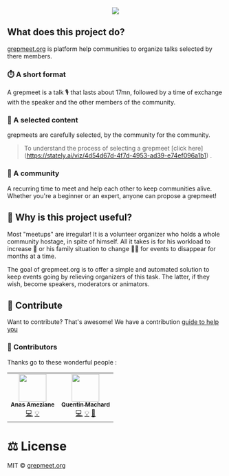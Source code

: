 <p align="center">
<br/>
    <a href="https://grepmeet-talks-manager.netlify.app/" target="_blank">
        <img src="https://grepmeet-talks-manager.netlify.app/grepmeet.png" />
    </a>
</p>

## What does this project do?

[grepmeet.org](https://grepmeet.org) is platform help communities to organize talks selected by there members.

### ⏱️ A short format

A grepmeet is a talk 🎙️ that lasts about 17mn, followed by a time of exchange with the speaker and the other members of the community.

### 🤚 A selected content

grepmeets are carefully selected, by the community for the community.

> To understand the process of selecting a grepmeet [click here] (https://stately.ai/viz/4d54d67d-4f7d-4953-ad39-e74ef096a1b1) .

### 👥 A community

A recurring time to meet and help each other to keep communities alive. Whether you're a beginner or an expert, anyone can propose a grepmeet!

## 🤔 Why is this project useful?

Most "meetups" are irregular! It is a volunteer organizer who holds a whole community hostage, in spite of himself. All it takes is for his workload to increase 🤯 or his family situation to change 👶🍼 for events to disappear for months at a time.

The goal of grepmeet.org is to offer a simple and automated solution to keep events going by relieving organizers of this task. The latter, if they wish, become speakers, moderators or animators.

## 💖 Contribute

Want to contribute? That's awesome! We have a contribution [guide to help you](./CONTRIBUTING.md)

### 👥 Contributors

Thanks go to these wonderful people :

<table>
  <tr>
    <td align="center"><a href="https://github.com/anasdox"><img src="https://avatars2.githubusercontent.com/u/954103?v=4?s=64" width="64px;" alt=""/><br /><sub><b>Anas Ameziane</b></sub></a><br /><a href="https://github.com/grepmeet/grepmeet-talks-manager/commits?author=anasdox" title="Code">💻</a> <a href="#ideas-anasdox" title="Ideas">💡</a></td>
    <td align="center"><a href="https://github.com/qmachard"><img src="https://avatars.githubusercontent.com/u/11388211?v=4?s=64" width="64px;" alt=""/><br /><sub><b>Quentin Machard</b></sub></a><br /><a href="https://github.com/grepmeet/grepmeet-talks-manager/commits?author=qmachard" title="Code">💻</a> <a href="#ideas-qmachard" title="Ideas">💡</a> <a href="#design-qmachard" title="Design">🎨</a></td>
  </tr>
</table>

# ⚖️ License

MIT © [grepmeet.org](https://github.com/grepmeet)

